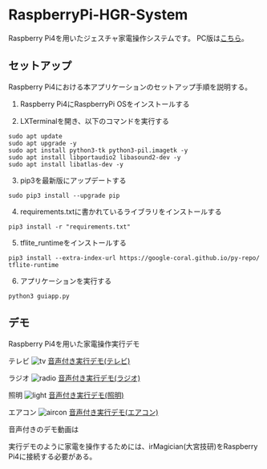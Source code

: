 # RaspberryPi-HGR-System
Raspberry Pi4を用いたジェスチャ家電操作システムです。
PC版は[こちら](https://github.com/appleyuta/Hand-Gesture-Recognition)。

## セットアップ
Raspberry Pi4における本アプリケーションのセットアップ手順を説明する。

1. Raspberry Pi4にRaspberryPi OSをインストールする

2. LXTerminalを開き、以下のコマンドを実行する
```
sudo apt update
sudo apt upgrade -y
sudo apt install python3-tk python3-pil.imagetk -y
sudo apt install libportaudio2 libasound2-dev -y
sudo apt install libatlas-dev -y
```

3. pip3を最新版にアップデートする
```
sudo pip3 install --upgrade pip
```

4. requirements.txtに書かれているライブラリをインストールする
```
pip3 install -r "requirements.txt"
```

5. tflite_runtimeをインストールする
```
pip3 install --extra-index-url https://google-coral.github.io/py-repo/ tflite-runtime
```

6. アプリケーションを実行する
```
python3 guiapp.py
```

## デモ
Raspberry Pi4を用いた家電操作実行デモ

テレビ
![tv](https://github.com/appleyuta/RaspberryPi-HGR-System/blob/main/demo/tv_demo.gif)
[音声付き実行デモ(テレビ)](https://drive.google.com/file/d/1s1qNGif82lDRxwMHlbF_nLyt1CB9UhEN/view?usp=sharing)

ラジオ
![radio](https://github.com/appleyuta/RaspberryPi-HGR-System/blob/main/demo/radio_demo.gif)
[音声付き実行デモ(ラジオ)](https://drive.google.com/file/d/17_MrWGOTZl4V6-CBKR9baaDONod8nfAz/view?usp=sharing)


照明
![light](https://github.com/appleyuta/RaspberryPi-HGR-System/blob/main/demo/light_demo.gif)
[音声付き実行デモ(照明)](https://drive.google.com/file/d/1AMNmwWAQx4k3uAjHc9ooJVMLYlVAi2QY/view?usp=sharing)


エアコン
![aircon](https://github.com/appleyuta/RaspberryPi-HGR-System/blob/main/demo/aircon_demo.gif)
[音声付き実行デモ(エアコン)](https://drive.google.com/file/d/1Vg5cv_YjNdHtDIUxkVzP2FJbDGfUzujT/view?usp=sharing)


音声付きのデモ動画は

実行デモのように家電を操作するためには、irMagician(大宮技研)をRaspberry Pi4に接続する必要がある。